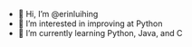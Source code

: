 - 👋 Hi, I’m @erinluihing
- 👀 I’m interested in improving at Python
- 🌱 I’m currently learning Python, Java, and C


<!---
erinluihing/erinluihing is a ✨ special ✨ repository because its `README.md` (this file) appears on your GitHub profile.
You can click the Preview link to take a look at your changes.
--->
